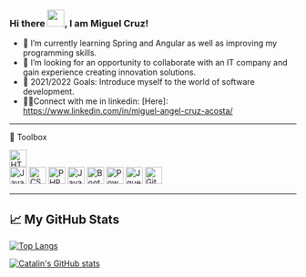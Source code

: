 ### Hi there <img src="https://raw.githubusercontent.com/MartinHeinz/MartinHeinz/master/wave.gif" width="30px">, I am Miguel Cruz!

- 🌱 I’m currently learning Spring and Angular as well as improving my programming skills.
- 🎯 I’m looking for an opportunity to collaborate with an IT company and gain experience creating innovation solutions.
- 🥅 2021/2022 Goals: Introduce myself to the world of software development.
- 🤝🏻Connect with me in linkedin: [Here]: https://www.linkedin.com/in/miguel-angel-cruz-acosta/

---

🧰 Toolbox

<img src="https://cdn.worldvectorlogo.com/logos/html-1.svg" alt="HTML Logo" width="30" height="30"/><br/> <img src="https://cdn.worldvectorlogo.com/logos/logo-javascript.svg" alt="JavaScript Logo" width="30" height="30"/> <img src="https://cdn.worldvectorlogo.com/logos/css-3.svg" alt="CSS Logo" width="30" height="30"/>    <img src="https://cdn.worldvectorlogo.com/logos/php-1.svg" alt="PHP Logo" width="30" height="30"/> <img src="https://cdn.worldvectorlogo.com/logos/java-4.svg" alt="Java Logo" width="30" height="30"/>   <img src="https://cdn.worldvectorlogo.com/logos/bootstrap-4.svg" alt="Bootstrap Logo" width="30" height="30"/>   <img src="https://cdn.worldvectorlogo.com/logos/power-bi.svg" alt="Power Bi Logo" width="30" height="30"/>    <img src="https://cdn.worldvectorlogo.com/logos/jquery-1.svg" alt="Jquery Logo" width="30" height="30"/> <img src="https://cdn.worldvectorlogo.com/logos/git.svg" alt="Git Logo" width="30" height="30"/>

---

## &#x1f4c8; My GitHub Stats

[![Top Langs](https://github-readme-stats.vercel.app/api/top-langs/?username=miguelangelcruzA&hide=java,html,css&theme=radical)](https://github.com/anuraghazra/github-readme-stats)

[![Catalin's GitHub stats](https://github-readme-stats.vercel.app/api?username=miguelangelcruzA&theme=radical)](https://github.com/anuraghazra/github-readme-stats)
